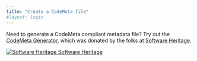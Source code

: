 ```yaml
---
title: "Create a CodeMeta file"
#layout: login
---
```


Need to generate a CodeMeta compliant metadata file? Try out the [CodeMeta Generator](https://codemeta.github.io/codemeta-generator), which was donated by the folks at [Software Heritage](https://www.softwareheritage.org). 

[![Software Heritage](https://www.softwareheritage.org/wp-content/uploads/2015/08/swh-logo.png) Software Heritage](https://www.softwareheritage.org)

